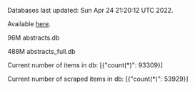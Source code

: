 Databases last updated: Sun Apr 24 21:20:12 UTC 2022. 

Available [here](https://github.com/cbeauhilton/ash-db/releases).


96M	abstracts.db

488M	abstracts_full.db

Current number of items in db:
[{"count(*)": 93309}]

Current number of scraped items in db:
[{"count(*)": 53929}]
